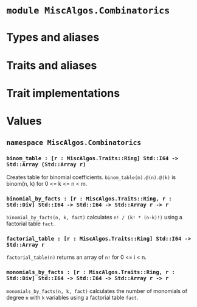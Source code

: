 # `module MiscAlgos.Combinatorics`

# Types and aliases

# Traits and aliases

# Trait implementations

# Values

## `namespace MiscAlgos.Combinatorics`

### `binom_table : [r : MiscAlgos.Traits::Ring] Std::I64 -> Std::Array (Std::Array r)`

Creates table for binomial coefficients.
`binom_table(m).@(n).@(k)` is binom(n, k) for 0 <= k <= n < m.

### `binomial_by_facts : [r : MiscAlgos.Traits::Ring, r : Std::Div] Std::I64 -> Std::I64 -> Std::Array r -> r`

`binomial_by_facts(n, k, fact)` calculates `n! / (k! * (n-k)!)` using a factorial table `fact`.

### `factorial_table : [r : MiscAlgos.Traits::Ring] Std::I64 -> Std::Array r`

`factorial_table(n)` returns an array of `n!` for 0 <= i < n.

### `monomials_by_facts : [r : MiscAlgos.Traits::Ring, r : Std::Div] Std::I64 -> Std::I64 -> Std::Array r -> r`

`monomials_by_facts(n, k, fact)` calculates the number of monomials of degree `n` with `k` variables using a factorial table `fact`.